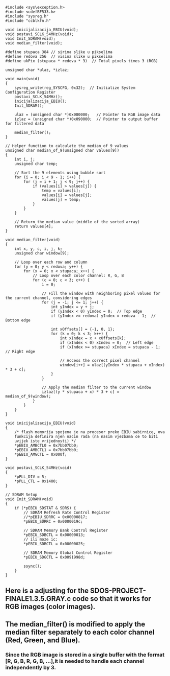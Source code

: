     #include <sys\exception.h>
    #include <cdefBF533.h>
    #include "sysreg.h"
    #include "ccblkfn.h"

    void inicijalizacija_EBIU(void);
    void postavi_SCLK_54MHz(void);
    void Init_SDRAM(void);
    void median_filter(void);
    
    #define stupaca 384 // sirina slike u pikselima
    #define redova 256  // visina slike u pikselima
    #define ukPix (stupaca * redova * 3)  // Total pixels times 3 (RGB)
    
    unsigned char *ulaz, *izlaz;
    
    void main(void)
    {
        sysreg_write(reg_SYSCFG, 0x32);  // Initialize System Configuration Register
        postavi_SCLK_54MHz();
        inicijalizacija_EBIU();
        Init_SDRAM();
    
        ulaz = (unsigned char *)0x080000;   // Pointer to RGB image data
        izlaz = (unsigned char *)0x090000;  // Pointer to output buffer for filtered data
    
        median_filter();
    }

    // Helper function to calculate the median of 9 values
    unsigned char median_of_9(unsigned char values[9])
    {
        int i, j;
        unsigned char temp;
    
        // Sort the 9 elements using bubble sort
        for (i = 0; i < 9 - 1; i++) {
            for (j = i + 1; j < 9; j++) {
                if (values[i] > values[j]) {
                    temp = values[i];
                    values[i] = values[j];
                    values[j] = temp;
                }
            }
        }
    
        // Return the median value (middle of the sorted array)
        return values[4];
    }

    void median_filter(void)
    {
        int x, y, c, i, j, k;
        unsigned char window[9];
    
        // Loop over each row and column
        for (y = 0; y < redova; y++) {
            for (x = 0; x < stupaca; x++) {
                // Loop over each color channel: R, G, B
                for (c = 0; c < 3; c++) {
                    i = 0;
    
                    // Fill the window with neighboring pixel values for the current channel, considering edges
                    for (j = -1; j <= 1; j++) {
                        int yIndex = y + j;
                        if (yIndex < 0) yIndex = 0;  // Top edge
                        if (yIndex >= redova) yIndex = redova - 1;  // Bottom edge
    
                        int xOffsets[] = {-1, 0, 1};
                        for (k = 0; k < 3; k++) {
                            int xIndex = x + xOffsets[k];
                            if (xIndex < 0) xIndex = 0;  // Left edge
                            if (xIndex >= stupaca) xIndex = stupaca - 1;  // Right edge
    
                            // Access the correct pixel channel
                            window[i++] = ulaz[(yIndex * stupaca + xIndex) * 3 + c];
                        }
                    }
    
                    // Apply the median filter to the current window
                    izlaz[(y * stupaca + x) * 3 + c] = median_of_9(window);
                }
            }
        }
    }
    
    void inicijalizacija_EBIU(void)
    {
        /* flash memorija spojena je na procesor preko EBIU sabirnice, ova
        funkcija definira njen nacin rada (na nasim vjezbama ce to biti
        uvijek iste vrijednosti) */
        *pEBIU_AMBCTL0 = 0x7bb07bb0;
        *pEBIU_AMBCTL1 = 0x7bb07bb0;
        *pEBIU_AMGCTL = 0x000f;
    }

    void postavi_SCLK_54MHz(void)
    {
        *pPLL_DIV = 5;
        *pPLL_CTL = 0x1400;
    }
    
    // SDRAM Setup
    void Init_SDRAM(void)
    {
        if (*pEBIU_SDSTAT & SDRS) {
            // SDRAM Refresh Rate Control Register
            //*pEBIU_SDRRC = 0x00000817;
            *pEBIU_SDRRC = 0x0000019c;
    
            // SDRAM Memory Bank Control Register
            *pEBIU_SDBCTL = 0x00000013;
            // ili moze ic:
            *pEBIU_SDBCTL = 0x00000025;
    
            // SDRAM Memory Global Control Register
            *pEBIU_SDGCTL = 0x0091998d;
    
            ssync();
        }
    }

## Here is a adjusting for the SDOS-PROJECT-FINALE1.3.5.GRAY.c code so that it works for RGB images (color images).
## The median_filter() is modified to apply the median filter separately to each color channel (Red, Green, and Blue). 
### Since the RGB image is stored in a single buffer with the format [R, G, B, R, G, B, ...],it is needed to handle each channel independently by 3.

                                 
